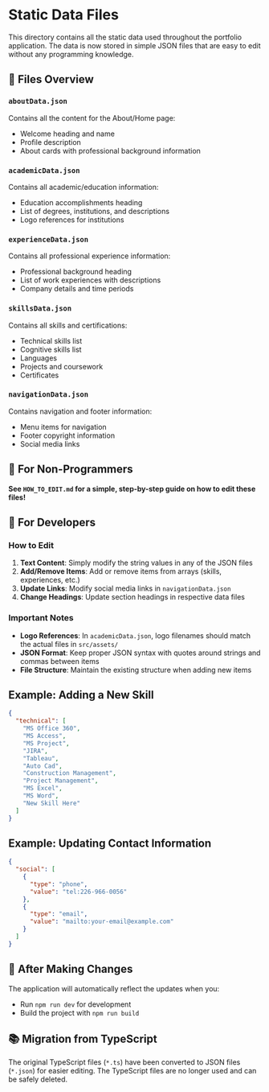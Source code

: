 # Static Data Files

This directory contains all the static data used throughout the portfolio application. The data is now stored in simple JSON files that are easy to edit without any programming knowledge.

## 📁 Files Overview

### `aboutData.json`
Contains all the content for the About/Home page:
- Welcome heading and name
- Profile description
- About cards with professional background information

### `academicData.json`
Contains all academic/education information:
- Education accomplishments heading
- List of degrees, institutions, and descriptions
- Logo references for institutions

### `experienceData.json`
Contains all professional experience information:
- Professional background heading
- List of work experiences with descriptions
- Company details and time periods

### `skillsData.json`
Contains all skills and certifications:
- Technical skills list
- Cognitive skills list
- Languages
- Projects and coursework
- Certificates

### `navigationData.json`
Contains navigation and footer information:
- Menu items for navigation
- Footer copyright information
- Social media links

## 🎯 For Non-Programmers

**See `HOW_TO_EDIT.md` for a simple, step-by-step guide on how to edit these files!**

## 🔧 For Developers

### How to Edit

1. **Text Content**: Simply modify the string values in any of the JSON files
2. **Add/Remove Items**: Add or remove items from arrays (skills, experiences, etc.)
3. **Update Links**: Modify social media links in `navigationData.json`
4. **Change Headings**: Update section headings in respective data files

### Important Notes

- **Logo References**: In `academicData.json`, logo filenames should match the actual files in `src/assets/`
- **JSON Format**: Keep proper JSON syntax with quotes around strings and commas between items
- **File Structure**: Maintain the existing structure when adding new items

## Example: Adding a New Skill

```json
{
  "technical": [
    "MS Office 360",
    "MS Access",
    "MS Project",
    "JIRA",
    "Tableau",
    "Auto Cad",
    "Construction Management",
    "Project Management",
    "MS Excel",
    "MS Word",
    "New Skill Here"
  ]
}
```

## Example: Updating Contact Information

```json
{
  "social": [
    {
      "type": "phone",
      "value": "tel:226-966-0056"
    },
    {
      "type": "email", 
      "value": "mailto:your-email@example.com"
    }
  ]
}
```

## 🚀 After Making Changes

The application will automatically reflect the updates when you:
- Run `npm run dev` for development
- Build the project with `npm run build`

## 📚 Migration from TypeScript

The original TypeScript files (`*.ts`) have been converted to JSON files (`*.json`) for easier editing. The TypeScript files are no longer used and can be safely deleted.
